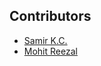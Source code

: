 ## Contributors
- [Samir K.C.](https://github.com/saamirkc)
- [Mohit Reezal](https://github.com/MohitReezal)
